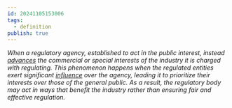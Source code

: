 ```yaml
---
id: 20241105153006
tags:
  - definition
publish: true
---
```


*When a regulatory agency, established to act in the public interest, instead [advances](https://en.wikipedia.org/wiki/Regulatory_capture) the commercial or special interests of the industry it is charged with regulating. This phenomenon happens when the regulated entities exert significant [influence](https://www.investopedia.com/terms/r/regulatory-capture.asp) over the agency, leading it to prioritize their interests over those of the general public. As a result, the regulatory body may act in ways that benefit the industry rather than ensuring fair and effective regulation.*